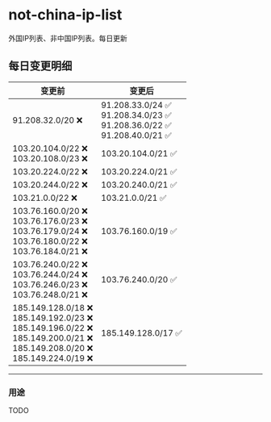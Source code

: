 # not-china-ip-list
外国IP列表、非中国IP列表。每日更新

每日变更明细
--------------------
|  变更前   | 变更后 |
|  ----  | ----  |
|  91.208.32.0/20 :x:  | 91.208.33.0/24 :white_check_mark: <br> 91.208.34.0/23 :white_check_mark: <br> 91.208.36.0/22 :white_check_mark: <br> 91.208.40.0/21 :white_check_mark: <br>  | 
|  103.20.104.0/22 :x: <br> 103.20.108.0/23 :x: <br> | 103.20.104.0/21 :white_check_mark: | 
|  103.20.224.0/22 :x:  | 103.20.224.0/21 :white_check_mark: | 
|  103.20.244.0/22 :x:  | 103.20.240.0/21 :white_check_mark: | 
|  103.21.0.0/22 :x:  | 103.21.0.0/21 :white_check_mark: | 
|  103.76.160.0/20 :x: <br> 103.76.176.0/23 :x: <br> 103.76.179.0/24 :x: <br> 103.76.180.0/22 :x: <br> 103.76.184.0/21 :x: <br> | 103.76.160.0/19 :white_check_mark: | 
|  103.76.240.0/22 :x: <br> 103.76.244.0/24 :x: <br> 103.76.246.0/23 :x: <br> 103.76.248.0/21 :x: <br> | 103.76.240.0/20 :white_check_mark: | 
|  185.149.128.0/18 :x: <br> 185.149.192.0/23 :x: <br> 185.149.196.0/22 :x: <br> 185.149.200.0/21 :x: <br> 185.149.208.0/20 :x: <br> 185.149.224.0/19 :x: <br> | 185.149.128.0/17 :white_check_mark: | 

--------------------
### 用途
TODO
